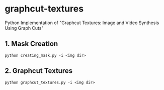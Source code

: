 # graphcut-textures
Python Implementation of "Graphcut Textures: Image and Video Synthesis Using Graph Cuts"

## 1. Mask Creation
~~~
python creating_mask.py -i <img dir>
~~~

## 2. Graphcut Textures
~~~
python graphcut_textures.py -i <img dir>
~~~
